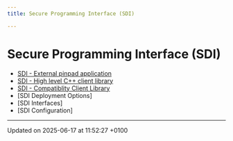 ```yaml
---
title: Secure Programming Interface (SDI)

---
```


# Secure Programming Interface (SDI)





* [SDI - External pinpad application](pg_sdi_users_guide.md#page-pg-sdi-users-guide)
* [SDI - High level C++ client library](pg_sdiapi_users_guide.md#page-pg-sdiapi-users-guide)
* [SDI - Compatiblity Client Library](pg_sdiclient_users_guide.md#page-pg-sdiclient-users-guide)
* [SDI Deployment Options]
* [SDI Interfaces]
* [SDI Configuration]

-------------------------------

Updated on 2025-06-17 at 11:52:27 +0100

